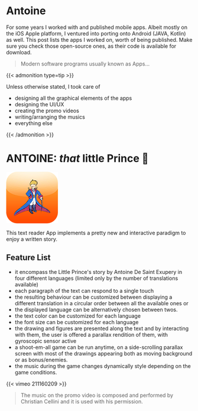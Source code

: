 # Antoine


For some years I worked with and published mobile apps. Albeit mostly on the iOS Apple platform, I ventured into porting onto Android (JAVA, Kotlin) as well.
This post lists the apps I worked on, worth of being published. Make sure you check those open-source ones, as their code is available for download.

> Modern software programs usually known as Apps...

{{< admonition type=tip >}}

Unless otherwise stated, I took care of
- designing all the graphical elements of the apps
- designing the UI/UX
- creating the promo videos
- writing/arranging the musics
- everything else

{{< /admonition >}}

# ANTOINE: *that* little Prince 🤴

![](antoine-appicon.png)

This text reader App implements a pretty new and interactive paradigm to enjoy a written story.

## Feature List

- it encompass the Little Prince's story by Antoine De Saint Exupery in four different languages (limited only by the number of translations available)
- each paragraph of the text can respond to a single touch
- the resulting behaviour can be customized between displaying a different translation in a circular order between all the available ones or
- the displayed language can be alternatively chosen between twos.
- the text color can be customized for each language
- the font size can be customized for each language
- the drawing and figures are presented along the text and by interacting with them, the user is offered a parallax rendition of them, with gyroscopic sensor active
- a shoot-em-all game can be run anytime, on a side-scrolling parallax screen with most of the drawings appearing both as moving background or as bonus/enemies.
- the music during the game changes dynamically style depending on the game conditions.

{{< vimeo 211160209 >}}

> The music on the promo video is composed and performed by Christian Cellini and it is used with his permission.

